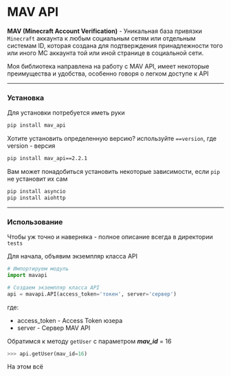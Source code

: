 # MAV API

**MAV (Minecraft Account Verification)** - Уникальная база привязки `Minecraft` аккаунта к любым
социальным сетям или отдельным системам ID, которая создана
для подтверждения принадлежности того или иного MC аккаунта
той или иной странице в социальной сети.

Моя библиотека направлена на работу с MAV API, имеет некоторые
преимущества и удобства, особенно говоря о легком доступе к API

---
### Установка

Для установки потребуется иметь руки
```bash
pip install mav_api
```

Хотите установить определенную версию? используйте `==version`, где version - версия
```bash
pip install mav_api==2.2.1
```

Вам может понадобиться установить некоторые зависимости, если `pip` не установит их сам
```bash
pip install asyncio
pip install aiohttp
```

---
### Использование

Чтобы уж точно и наверняка - полное описание всегда в директории `tests`

Для начала, объявим экземпляр класса API
```python
# Импортируем модуль
import mavapi

# Создаем экземпляр класса API
api = mavapi.API(access_token='токен', server='сервер')
```
где:
- access_token - Access Token юзера
- server - Сервер MAV API

Обратимся к методу `getUser` с параметром ***mav_id*** = 16
```python
>>> api.getUser(mav_id=16)
```

На этом всё
